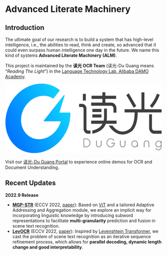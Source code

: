# Advanced Literate Machinery

## Introduction

The ultimate goal of our research is to build a system that has high-level intelligence, i.e., the abilities to read, think and create, so advanced that it could even surpass human intelligence one day in the future. We name this kind of systems **Advanced Literate Machinery (ALM)**.

This project is maintained by the **读光 OCR Team** (读光-Du Guang means “*Reading The Light*”) in the [Language Technology Lab, Alibaba DAMO Academy](https://damo.alibaba.com/labs/language-technology). 

![Logo](./resources/DuGuang.png)

Visit our [读光-Du Guang Portal](https://duguang.aliyun.com/) to experience online demos for OCR and Document Understanding.

## Recent Updates

**2022.9 Release**
  - [**MGP-STR**](./OCR/MGP-STR/) (ECCV 2022, [paper](https://arxiv.org/abs/2209.03592)): Based on [ViT](https://arxiv.org/abs/2010.11929) and a tailored Adaptive Addressing and Aggregation module, we explore an implicit way for incorporating linguistic knowledge by introducing subword representations to facilitate **multi-granularity** prediction and fusion in scene text recognition.
  - [**LevOCR**](./OCR/LevOCR) (ECCV 2022, [paper](https://arxiv.org/abs/2209.03594)): Inspired by [Levenshtein Transformer](https://arxiv.org/abs/1905.11006), we cast the problem of scene text recognition as an iterative sequence refinement process, which allows for **parallel decoding, dynamic length change and good interpretability**.